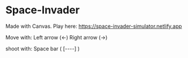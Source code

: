 # Space-Invader
Made with Canvas. Play here: https://space-invader-simulator.netlify.app

Move with: 
Left arrow (←)
Right arrow (→)

shoot with:
Space bar ( [----] )


